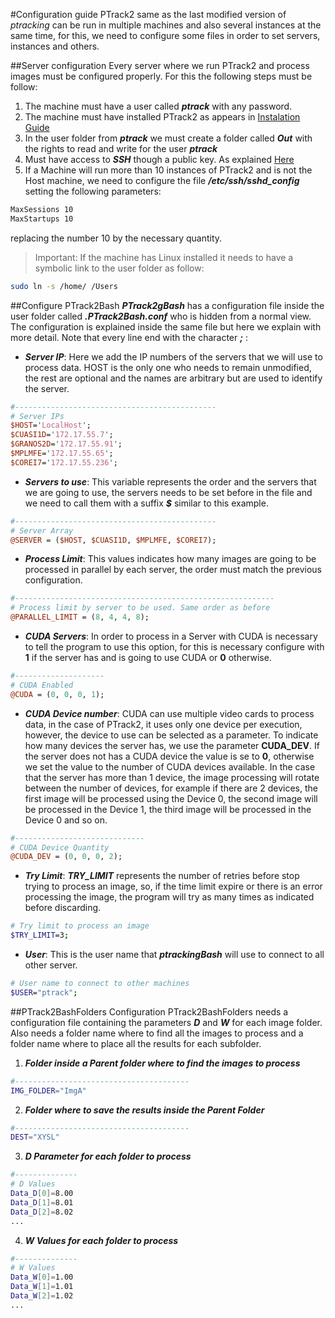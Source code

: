 #Configuration guide
PTrack2 same as the last modified version of *ptracking* can be run in multiple machines and also several instances at the same time, for this, we need to configure some files in order to set servers, instances and others. 
 
##Server configuration
Every server where we run PTrack2 and process images must be configured properly. For this the following steps must be follow: 
 1. The machine must have a user called ***ptrack*** with any password. 
 2. The machine must have installed PTrack2 as appears in [Instalation Guide](install.md) 
 3. In the user folder from ***ptrack*** we must create a folder called ***Out*** with the rights to read and write for the user ***ptrack*** 
 4. Must have access to ***SSH*** though a public key. As explained [Here](http://codeandfury.blogspot.com/2007/01/bash-hacks-scripting-with-ssh.html)
 5. If a Machine will run more than 10 instances of PTrack2 and is not the Host machine, we need to configure the file ***/etc/ssh/sshd_config*** setting the following parameters: 
```sh 
MaxSessions 10 
MaxStartups 10 
``` 
 replacing the number 10 by the necessary quantity. 
 
 >Important: If the machine has Linux installed it needs to have a symbolic link to the user folder as follow: 
```sh 
sudo ln -s /home/ /Users 
``` 
 
##Configure PTrack2Bash
***PTrack2gBash*** has a configuration file inside the user folder called ***.PTrack2Bash.conf*** who is hidden from a normal view. The configuration is explained inside the same file but here we explain with more detail. Note that every line end with the character ***;*** : 
 
 * ***Server IP***: Here we add the IP numbers of the servers that we will use to process data. HOST is the only one who needs to remain unmodified, the rest are optional and the names are arbitrary but are used to identify the server. 
```perl 
#--------------------------------------------- 
# Server IPs 
$HOST='LocalHost'; 
$CUASI1D='172.17.55.7'; 
$GRANOS2D='172.17.55.91'; 
$MPLMFE='172.17.55.65'; 
$COREI7='172.17.55.236'; 
``` 
 
 * ***Servers to use***: This variable represents the order and the servers that we are going to use, the servers needs to be set before in the file and we need to call them with a suffix ***$*** similar to this example. 
```perl 
#--------------------------------------------- 
# Server Array 
@SERVER = ($HOST, $CUASI1D, $MPLMFE, $COREI7); 
``` 
 
 * ***Process Limit***: This values indicates how many images are going to be processed in parallel by each server, the order must match the previous configuration. 
```perl 
#---------------------------------------------------------- 
# Process limit by server to be used. Same order as before 
@PARALLEL_LIMIT = (8, 4, 4, 8); 
``` 
 
 * ***CUDA Servers***: In order to process in a Server with CUDA is necessary to tell the program to use this option, for this is necessary configure with **1** if the server has and is going to use CUDA or **0** otherwise. 
```perl 
#--------------------
# CUDA Enabled 
@CUDA = (0, 0, 0, 1); 
``` 
 
 * ***CUDA Device number***: CUDA can use multiple video cards to process data, in the case of PTrack2, it uses only one device per execution, however, the device to use can be selected as a parameter. To indicate how many devices the server has, we use the parameter **CUDA_DEV**. If the server does not has a CUDA device the value is se to **0**, otherwise we set the value to the number of CUDA devices available. In the case that the server has more than 1 device, the image processing will rotate between the number of devices, for example if there are 2 devices, the first image will be processed using the Device 0, the second image will be processed in the Device 1, the third image will be processed in the Device 0 and so on. 
```perl 
#-----------------------------
# CUDA Device Quantity 
@CUDA_DEV = (0, 0, 0, 2); 
``` 
 
 
 * ***Try Limit***: ***TRY_LIMIT*** represents the number of retries before stop trying to process an image, so, if the time limit expire or there is an error processing the image, the program will try as many times as indicated before discarding. 
```sh 
# Try limit to process an image 
$TRY_LIMIT=3; 
``` 
 
 
 * ***User***: This is the user name that ***ptrackingBash*** will use to connect to all other server. 
```sh 
# User name to connect to other machines 
$USER="ptrack"; 
``` 
 
 
##PTrack2BashFolders Configuration
PTrack2BashFolders needs a configuration file containing the parameters ***D*** and ***W*** for each image folder. Also needs a folder name where to find all the images to process and a folder name where to place all the results for each subfolder. 
 
 1. ***Folder inside a Parent folder where to find the images to process*** 
```sh 
#--------------------------------------- 
IMG_FOLDER="ImgA" 
``` 
 
 2. ***Folder where to save the results inside the Parent Folder*** 
```sh 
#--------------------------------------- 
DEST="XYSL" 
``` 
 
 3. ***D Parameter for each folder to process*** 
```sh 
#-------------- 
# D Values 
Data_D[0]=8.00 
Data_D[1]=8.01 
Data_D[2]=8.02 
... 
``` 
 
 4. ***W Values for each folder to process*** 
```sh 
#-------------- 
# W Values 
Data_W[0]=1.00 
Data_W[1]=1.01 
Data_W[2]=1.02 
... 
```